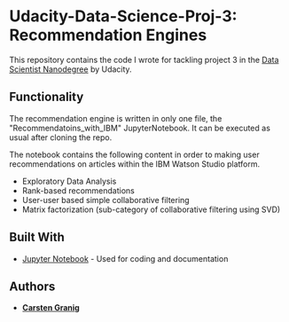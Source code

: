 # Udacity-Data-Science-Proj-3: Recommendation Engines

This repository contains the code I wrote for tackling project 3 in the [Data Scientist Nanodegree](https://www.udacity.com/course/data-scientist-nanodegree--nd025) by Udacity.


## Functionality

The recommendation engine is written in only one file, the "Recommendatoins_with_IBM" JupyterNotebook. It can be executed as usual after cloning the repo.

The notebook contains the following content in order to making user recommendations on articles within the IBM Watson Studio platform.
* Exploratory Data Analysis
* Rank-based recommendations
* User-user based simple collaborative filtering
* Matrix factorization (sub-category of collaborative filtering using SVD)

## Built With

* [Jupyter Notebook](https://jupyter.org) - Used for coding and documentation

## Authors

* [**Carsten Granig**](https://www.linkedin.com/in/carsten-granig/)


